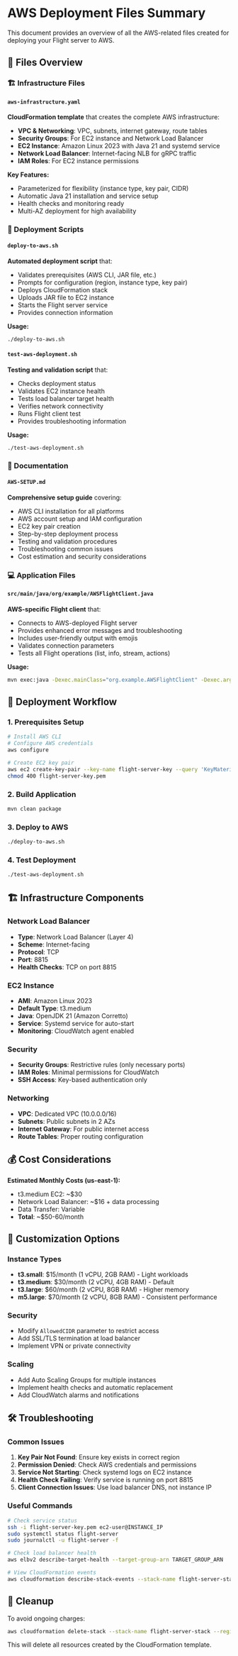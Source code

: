 # AWS Deployment Files Summary

This document provides an overview of all the AWS-related files created for deploying your Flight server to AWS.

## 📁 Files Overview

### 🏗️ Infrastructure Files

#### `aws-infrastructure.yaml`
**CloudFormation template** that creates the complete AWS infrastructure:
- **VPC & Networking**: VPC, subnets, internet gateway, route tables
- **Security Groups**: For EC2 instance and Network Load Balancer
- **EC2 Instance**: Amazon Linux 2023 with Java 21 and systemd service
- **Network Load Balancer**: Internet-facing NLB for gRPC traffic
- **IAM Roles**: For EC2 instance permissions

**Key Features:**
- Parameterized for flexibility (instance type, key pair, CIDR)
- Automatic Java 21 installation and service setup
- Health checks and monitoring ready
- Multi-AZ deployment for high availability

### 🚀 Deployment Scripts

#### `deploy-to-aws.sh`
**Automated deployment script** that:
- Validates prerequisites (AWS CLI, JAR file, etc.)
- Prompts for configuration (region, instance type, key pair)
- Deploys CloudFormation stack
- Uploads JAR file to EC2 instance
- Starts the Flight server service
- Provides connection information

**Usage:**
```bash
./deploy-to-aws.sh
```

#### `test-aws-deployment.sh`
**Testing and validation script** that:
- Checks deployment status
- Validates EC2 instance health
- Tests load balancer target health
- Verifies network connectivity
- Runs Flight client test
- Provides troubleshooting information

**Usage:**
```bash
./test-aws-deployment.sh
```

### 📖 Documentation

#### `AWS-SETUP.md`
**Comprehensive setup guide** covering:
- AWS CLI installation for all platforms
- AWS account setup and IAM configuration
- EC2 key pair creation
- Step-by-step deployment process
- Testing and validation procedures
- Troubleshooting common issues
- Cost estimation and security considerations

### 💻 Application Files

#### `src/main/java/org/example/AWSFlightClient.java`
**AWS-specific Flight client** that:
- Connects to AWS-deployed Flight server
- Provides enhanced error messages and troubleshooting
- Includes user-friendly output with emojis
- Validates connection parameters
- Tests all Flight operations (list, info, stream, actions)

**Usage:**
```bash
mvn exec:java -Dexec.mainClass="org.example.AWSFlightClient" -Dexec.args="your-nlb-dns.elb.amazonaws.com"
```

## 🔄 Deployment Workflow

### 1. Prerequisites Setup
```bash
# Install AWS CLI
# Configure AWS credentials
aws configure

# Create EC2 key pair
aws ec2 create-key-pair --key-name flight-server-key --query 'KeyMaterial' --output text > flight-server-key.pem
chmod 400 flight-server-key.pem
```

### 2. Build Application
```bash
mvn clean package
```

### 3. Deploy to AWS
```bash
./deploy-to-aws.sh
```

### 4. Test Deployment
```bash
./test-aws-deployment.sh
```

## 🏗️ Infrastructure Components

### Network Load Balancer
- **Type**: Network Load Balancer (Layer 4)
- **Scheme**: Internet-facing
- **Protocol**: TCP
- **Port**: 8815
- **Health Checks**: TCP on port 8815

### EC2 Instance
- **AMI**: Amazon Linux 2023
- **Default Type**: t3.medium
- **Java**: OpenJDK 21 (Amazon Corretto)
- **Service**: Systemd service for auto-start
- **Monitoring**: CloudWatch agent enabled

### Security
- **Security Groups**: Restrictive rules (only necessary ports)
- **IAM Roles**: Minimal permissions for CloudWatch
- **SSH Access**: Key-based authentication only

### Networking
- **VPC**: Dedicated VPC (10.0.0.0/16)
- **Subnets**: Public subnets in 2 AZs
- **Internet Gateway**: For public internet access
- **Route Tables**: Proper routing configuration

## 💰 Cost Considerations

**Estimated Monthly Costs (us-east-1):**
- t3.medium EC2: ~$30
- Network Load Balancer: ~$16 + data processing
- Data Transfer: Variable
- **Total**: ~$50-60/month

## 🔧 Customization Options

### Instance Types
- **t3.small**: $15/month (1 vCPU, 2GB RAM) - Light workloads
- **t3.medium**: $30/month (2 vCPU, 4GB RAM) - Default
- **t3.large**: $60/month (2 vCPU, 8GB RAM) - Higher memory
- **m5.large**: $70/month (2 vCPU, 8GB RAM) - Consistent performance

### Security
- Modify `AllowedCIDR` parameter to restrict access
- Add SSL/TLS termination at load balancer
- Implement VPN or private connectivity

### Scaling
- Add Auto Scaling Groups for multiple instances
- Implement health checks and automatic replacement
- Add CloudWatch alarms and notifications

## 🛠️ Troubleshooting

### Common Issues
1. **Key Pair Not Found**: Ensure key exists in correct region
2. **Permission Denied**: Check AWS credentials and permissions
3. **Service Not Starting**: Check systemd logs on EC2 instance
4. **Health Check Failing**: Verify service is running on port 8815
5. **Client Connection Issues**: Use load balancer DNS, not instance IP

### Useful Commands
```bash
# Check service status
ssh -i flight-server-key.pem ec2-user@INSTANCE_IP
sudo systemctl status flight-server
sudo journalctl -u flight-server -f

# Check load balancer health
aws elbv2 describe-target-health --target-group-arn TARGET_GROUP_ARN

# View CloudFormation events
aws cloudformation describe-stack-events --stack-name flight-server-stack
```

## 🧹 Cleanup

To avoid ongoing charges:
```bash
aws cloudformation delete-stack --stack-name flight-server-stack --region us-east-1
```

This will delete all resources created by the CloudFormation template.
